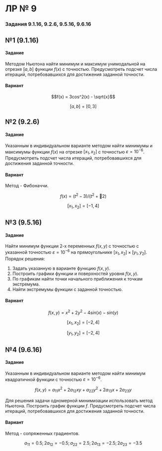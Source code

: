 # ЛР № 9

### Задания 9.1.16, 9.2.6, 9.5.16, 9.6.16

## №1 (9.1.16)
#### Задание
Методом Ньютона найти минимум и максимум унимодальной на отрезке $[a,b]$ функции $f(x)$ с точностью.
Предусмотреть подсчет числа итераций, потребовавшихся для достижения заданной точности.

#### Вариант

$$f(x) = 3cos^2(x) - \sqrt{x}$$

$$[a,b] = [0, 3]$$


## №2 (9.2.6)
#### Задание
Указанным в индивидуальном варианте методом найти минимумы и максимумы функции 
$f(x)$ на отрезке $[x_1, x_2]$ с точностью $\varepsilon = 10^{-6}$.
Предусмотреть подсчет числа итераций, потребовавшихся для достижения заданной точности.
#### Вариант
Метод - Фибоначчи.

$$f(x) = (t^2 - 3)/(t^2 +2)$$

$$[x_1, x_2] = [-1, 4]$$


## №3 (9.5.16)
#### Задание
Найти минимум функции 2-х переменных $f(x, y)$ с точностью с указанной точностью
$\varepsilon = 10^{-6}$ на прямоугольнике $[x_1, x_2] \times [y_1, y_2]$.
Порядок решения:
1. Задать указанную в варианте функцию $f(x, y)$.
2. Построить графики функции и поверхностей уровня $f(x, y)$.
3. По графикам найти точки начального приближения к точкам экстремума.
4. Найти экстремумы функции c заданной точностью.

#### Вариант

$$f(x, y) = x^2+2y^2-4sin(x)-sin(y)$$

$$[x_1, x_2] = [-2, 4]$$

$$[y_1, y_2] = [-2, 4]$$


## №4 (9.6.16)
#### Задание
Указанным в индивидуальном варианте методом найти минимум квадратичной функции с точностью $\varepsilon = 10^{-6}$.

$$f(x, y) = a_{11}x^2 + 2a_{12}xy + a_{22}y^2 + 2a_{13}x + 2a_{23}y$$

Для решения задачи одномерной минимизации использовать метод Ньютона. Построить график функции $f$.
Предусмотреть подсчет числа итераций, потребовавшихся для достижения заданной точности.

#### Вариант
Метод - сопряженных градиентов.

$$a_{11} = 0.5; 2a_{12} = -0.5; a_{22} = 2.5; 2a_{13} = -2.5; 2a_{23} = -3.5$$

